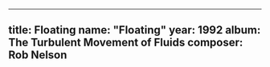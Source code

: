 
---
title: Floating
name: "Floating"
year:  1992
album: The Turbulent Movement of Fluids
composer: Rob Nelson
---
